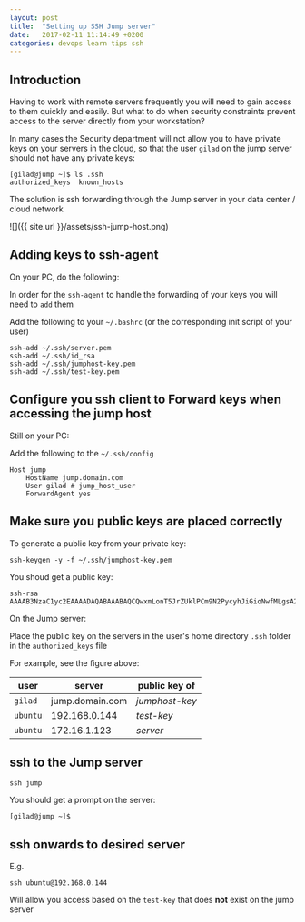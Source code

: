```yaml
---
layout: post
title:  "Setting up SSH Jump server"
date:   2017-02-11 11:14:49 +0200
categories: devops learn tips ssh
---
```


## Introduction

Having to work with remote servers frequently you will need to gain access to them quickly and easily. But what to do when security constraints prevent access to the server directly from your workstation?

In many cases the Security department will not allow you to have private keys on your servers in the cloud, so that the user `gilad` on the jump server should not have any private keys:

```
[gilad@jump ~]$ ls .ssh
authorized_keys  known_hosts
```

The solution is ssh forwarding through the Jump server in your data center / cloud network

![]({{ site.url }}/assets/ssh-jump-host.png)

## Adding keys to ssh-agent

On your PC, do the following:

In order for the `ssh-agent` to handle the forwarding of your keys you will need to `add` them

Add the following to your `~/.bashrc` (or the corresponding init script of your user)

```
ssh-add ~/.ssh/server.pem
ssh-add ~/.ssh/id_rsa
ssh-add ~/.ssh/jumphost-key.pem
ssh-add ~/.ssh/test-key.pem
```

## Configure you ssh client to Forward keys when accessing the jump host

Still on your PC: 

Add the following to the `~/.ssh/config`

```
Host jump
    HostName jump.domain.com
    User gilad # jump_host_user
    ForwardAgent yes
```

## Make sure you public keys are placed correctly

To generate a public key from your private key:

```
ssh-keygen -y -f ~/.ssh/jumphost-key.pem
```

You shoud get a public key:

```
ssh-rsa AAAAB3NzaC1yc2EAAAADAQABAAABAQCQwxmLonT5JrZUklPCm9N2PycyhJiGioNwfMLgsA2OYqI9ndoMj7eNK4yH3r32M4cBFgG8Y3Nw9hLhAXIA2GfuKSiSfdGepAn6Un/zm1j4LwKZGA/1wdekhIL8pmkNdLZU/N4iAdAvZJ3WPFqaLmFlz7t9AuoPodCF7dPFStBPBcxys17GruxhqnCeoXxjs59P1MsOmucu2dU85yfbKDEinVxuHI5mfH+AEm0zB2GZdBnUUs1gFmm7VT743ELINjVGF36zrtQZUj90ZxirQtfhdJrGjW83hrvlY+6ACuGZcuAGiOm0BhT6LTaUHUU4l0AziWTWgbPzEITQyGQ16hmR
```

On the Jump server: 

Place the public key on the servers in the user's home directory `.ssh` folder in the `authorized_keys` file

For example, see the figure above:

|user|server|public key of|
|---|---|---|
|`gilad`|jump.domain.com|*jumphost-key*|
|`ubuntu`|192.168.0.144|*test-key*|
|`ubuntu`|172.16.1.123|*server*|

## ssh to the Jump server

`ssh jump`

You should get a prompt on the server:

```
[gilad@jump ~]$
```

## ssh onwards to desired server

E.g.

`ssh ubuntu@192.168.0.144`

Will allow you access based on the `test-key` that does **not** exist on the jump server